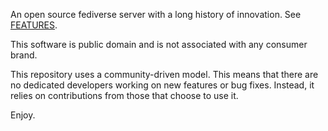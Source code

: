 An open source fediverse server with a long history of innovation. See [FEATURES](https://codeberg.org/streams/streams/src/branch/dev/FEATURES.md).

This software is public domain and is not associated with any consumer brand.

This repository uses a community-driven model. This means that there are no dedicated developers working on new features or bug fixes. Instead, it relies on contributions from those that choose to use it.

Enjoy.
